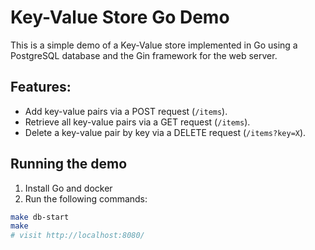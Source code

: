 # Key-Value Store Go Demo

This is a simple demo of a Key-Value store implemented in Go using a PostgreSQL database and the Gin framework for the web server.

## Features:

- Add key-value pairs via a POST request (`/items`).
- Retrieve all key-value pairs via a GET request (`/items`).
- Delete a key-value pair by key via a DELETE request (`/items?key=X`).

## Running the demo

1. Install Go and docker
2. Run the following commands:

```bash
make db-start
make
# visit http://localhost:8080/
```
